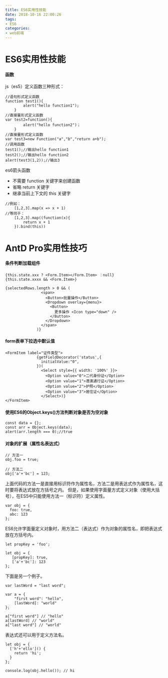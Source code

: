 ```yaml
---
title: ES6实用性技能
date: 2018-10-16 22:00:26
tags:
- ES6
categories: 
- web前端
---
```


# ES6实用性技能

#### 函数

js（es5）定义函数三种形式：

```
//语句形式定义函数              
function test1(){ 
        alert("hello function1");
    }
//直接量形式定义函数
var test2=function(){
        alert("hello function2")；
    }
//直接量形式定义函数
var test3=new Function("a","b","return a+b");
//调用函数
test1();//输出hello function1
test2();//输出hello function2
alert(test3(1,2));//输出3
```
es6箭头函数

- 不需要 function 关键字来创建函数
- 省略 return 关键字
- 继承当前上下文的 this 关键字

```
//例如：
    [1,2,3].map(x => x + 1)
//等同于：
    [1,2,3].map((function(x){
        return x + 1
    }).bind(this))
```
# AntD Pro实用性技巧

#### 条件判断加载组件

```
{this.state.xxx ? <Form.Item></Form.Item> ：null}
{this.state.xxxx && <Form.Item>}
```


```
{selectedRows.length > 0 && (
                <span>
                  <Button>批量操作</Button>
                  <Dropdown overlay={menu}>
                    <Button>
                      更多操作 <Icon type="down" />
                    </Button>
                  </Dropdown>
                </span>
              )}
```


#### form表单下拉选中默认值

```
<FormItem label="证件类型">
              {getFieldDecorator('status',{
                initialValue:"0",
              })(
                <Select style={{ width: '100%' }}>
                  <Option value="0">二代身份证</Option>
                  <Option value="1">港澳通行证</Option>
                  <Option value="2">护照</Option>
                  <Option value="3">居住证</Option>
                </Select>)}
</FormItem>
```

#### 使用ES6的Object.keys()方法判断对象是否为空对象

```
const data = {};
const arr = Object.keys(data);
alert(arr.length === 0);//true
```
#### 对象的扩展（属性名表达式）


```
// 方法一
obj.foo = true;

// 方法二
obj['a'+'bc'] = 123;
```
上面代码的方法一是直接用标识符作为属性名，方法二是用表达式作为属性名，这时要将表达式放在方括号之内。
但是，如果使用字面量方式定义对象（使用大括号），在ES5中只能使用方法一（标识符）定义属性。



```
var obj = {
  foo: true,
  abc: 123
};
```

ES6允许字面量定义对象时，用方法二（表达式）作为对象的属性名，即把表达式放在方括号内。



```
let propKey = 'foo';

let obj = {
   [propKey]: true,
   ['a'+'bc']: 123
};
```

下面是另一个例子。

```
var lastWord = "last word";

var a = {
    "first word": "hello",
    [lastWord]: "world"
};

a["first word"] // "hello"
a[lastWord] // "world"
a["last word"] // "world"
```

表达式还可以用于定义方法名。


```
let obj = {
  ['h'+'ello']() {
    return 'hi';
  }
};

console.log(obj.hello()); // hi
```
